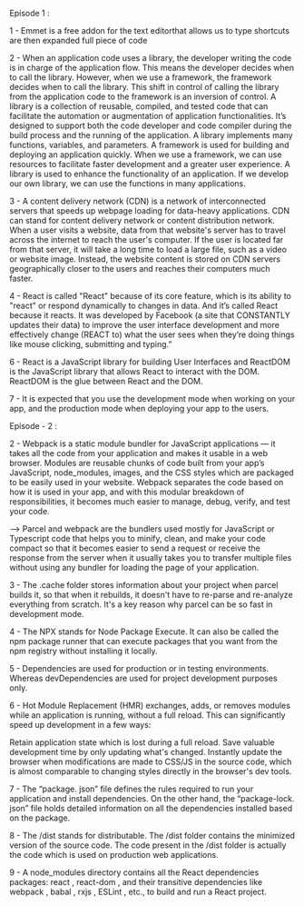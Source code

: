 Episode 1 : 

1 - Emmet is a free addon for the text editorthat allows us to type shortcuts are then expanded full piece of code

2 - When an application code uses a library, the developer writing the code is in charge of the application flow. This means the developer decides when to call the library. However, when we use a framework, the framework decides when to call the library. This shift in control of calling the library from the application code to the framework is an inversion of control. A library is a collection of reusable, compiled, and tested code that can facilitate the automation or augmentation of application functionalities. It’s designed to support both the code developer and code compiler during the build process and the running of the application. A library implements many functions, variables, and parameters.
A framework is used for building and deploying an application quickly. When we use a framework, we can use resources to facilitate faster development and a greater user experience. A library is used to enhance the functionality of an application. If we develop our own library, we can use the functions in many applications.


3 - A content delivery network (CDN) is a network of interconnected servers that speeds up webpage loading for data-heavy applications. CDN can stand for content delivery network or content distribution network. When a user visits a website, data from that website's server has to travel across the internet to reach the user's computer. If the user is located far from that server, it will take a long time to load a large file, such as a video or website image. Instead, the website content is stored on CDN servers geographically closer to the users and reaches their computers much faster.

4 - React is called "React" because of its core feature, which is its ability to "react" or respond dynamically to changes in data. And it’s called React because it reacts. It was developed by Facebook (a site that CONSTANTLY updates their data) to improve the user interface development and more effectively change (REACT to) what the user sees when they’re doing things like mouse clicking, submitting and typing.”

6 - React is a JavaScript library for building User Interfaces and ReactDOM is the JavaScript library that allows React to interact with the DOM. ReactDOM is the glue between React and the DOM.

7 - It is expected that you use the development mode when working on your app, and the production mode when deploying your app to the users.


Episode - 2 :

2 - Webpack is a static module bundler for JavaScript applications — it takes all the code from your application and makes it usable in a web browser. Modules are reusable chunks of code built from your app’s JavaScript, node_modules, images, and the CSS styles which are packaged to be easily used in your website. Webpack separates the code based on how it is used in your app, and with this modular breakdown of responsibilities, it becomes much easier to manage, debug, verify, and test your code.

--> Parcel and webpack are the bundlers used mostly for JavaScript or Typescript code that helps you to minify, clean, and make your code compact so that it becomes easier to send a request or receive the response from the server when it usually takes you to transfer multiple files without using any bundler for loading the page of your application.

3 - The .cache folder stores information about your project when parcel builds it, so that when it rebuilds, it doesn't have to re-parse and re-analyze everything from scratch. It's a key reason why parcel can be so fast in development mode.

4 - The NPX stands for Node Package Execute. It can also be called the npm package runner that can execute packages that you want from the npm registry without installing it locally.

5 - Dependencies are used for production or in testing environments. Whereas devDependencies are used for project development purposes only.

6 - Hot Module Replacement (HMR) exchanges, adds, or removes modules while an application is running, without a full reload. This can significantly speed up development in a few ways:

Retain application state which is lost during a full reload.
Save valuable development time by only updating what's changed.
Instantly update the browser when modifications are made to CSS/JS in the source code, which is almost comparable to changing styles directly in the browser's dev tools.

7 - The “package. json” file defines the rules required to run your application and install dependencies. On the other hand, the “package-lock. json” file holds detailed information on all the dependencies installed based on the package.

8 - The /dist stands for distributable.
The /dist folder contains the minimized version of the source code.
The code present in the /dist folder is actually the code which is used on production web applications.

9 - A node_modules directory contains all the React dependencies packages: react , react-dom , and their transitive dependencies like webpack , babal , rxjs , ESLint , etc., to build and run a React project.